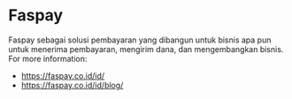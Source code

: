 # Faspay

Faspay sebagai solusi pembayaran yang dibangun untuk bisnis apa pun untuk menerima pembayaran, mengirim dana, dan mengembangkan bisnis.
For more information: 
* https://faspay.co.id/id/
* https://faspay.co.id/id/blog/
